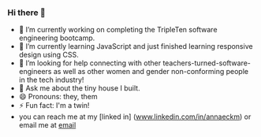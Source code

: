 ### Hi there 👋



- 🔭 I’m currently working on completing the TripleTen software engineering bootcamp. 
- 🌱 I’m currently learning JavaScript and just finished learning responsive design using CSS. 
- 🤔 I’m looking for help connecting with other teachers-turned-software-engineers as well as other women and gender non-conforming people in the tech industry! 
- 💬 Ask me about the tiny house I built. 
- 😄 Pronouns: they, them
- ⚡ Fun fact: I'm a twin!
- you can reach me at my [linked in] (www.linkedin.com/in/annaeckm) or email me at [email](mailto:annaeckman@icloud.com)

